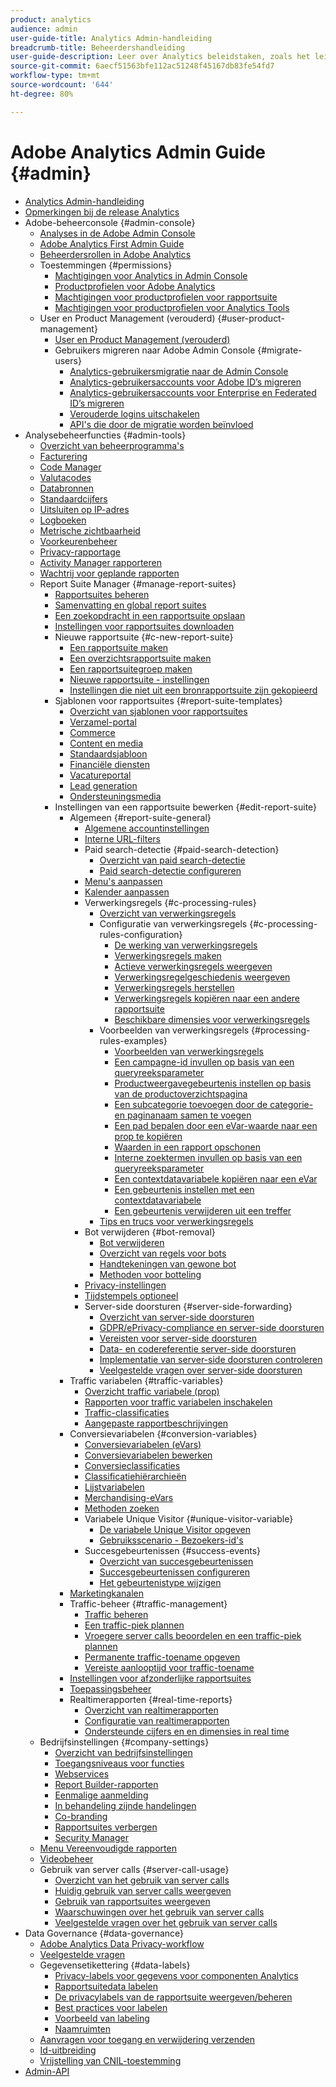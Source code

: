 ```yaml
---
product: analytics
audience: admin
user-guide-title: Analytics Admin-handleiding
breadcrumb-title: Beheerdershandleiding
user-guide-description: Leer over Analytics beleidstaken, zoals het leiden van gebruikers en producten in de Admin Console van de Experience Cloud, het vormen rapportreeksen, en meer.
source-git-commit: 6aecf51563bfe112ac51248f45167db83fe54fd7
workflow-type: tm+mt
source-wordcount: '644'
ht-degree: 80%

---
```



# Adobe Analytics Admin Guide {#admin}

+ [Analytics Admin-handleiding](home.md)
+ [Opmerkingen bij de release Analytics](https://experienceleague.adobe.com/docs/analytics/release-notes/latest.html)
+ Adobe-beheerconsole {#admin-console}
   + [Analyses in de Adobe Admin Console](admin-console/home.md)
   + [Adobe Analytics First Admin Guide](admin-console/first-admin-guide.md)
   + [Beheerdersrollen in Adobe Analytics](admin-console/admin-roles-in-analytics.md)
   + Toestemmingen {#permissions}
      + [Machtigingen voor Analytics in Admin Console](admin-console/permissions/summary-tables.md)
      + [Productprofielen voor Adobe Analytics](admin-console/permissions/product-profile.md)
      + [Machtigingen voor productprofielen voor rapportsuite](admin-console/permissions/report-suite-tools.md)
      + [Machtigingen voor productprofielen voor Analytics Tools](admin-console/permissions/analytics-tools.md)
   + User en Product Management (verouderd) {#user-product-management}
      + [User en Product Management (verouderd)](admin-console/user-management2/user-management.md)
      + Gebruikers migreren naar Adobe Admin Console {#migrate-users}
         + [Analytics-gebruikersmigratie naar de Admin Console](admin-console/user-management2/user-migration/c-migration-tool.md)
         + [Analytics-gebruikersaccounts voor Adobe ID’s migreren](admin-console/user-management2/user-migration/t-migrate-users.md)
         + [Analytics-gebruikersaccounts voor Enterprise en Federated ID’s migreren](admin-console/user-management2/user-migration/migrate-enterprise.md)
         + [Verouderde logins uitschakelen](admin-console/user-management2/user-migration/t-disable-legacy-login.md)
         + [API&#39;s die door de migratie worden beïnvloed](admin-console/user-management2/user-migration/developer.md)
+ Analysebeheerfuncties {#admin-tools}
   + [Overzicht van beheerprogramma&#39;s](admin/c-admin-tools.md)
   + [Facturering](admin/billing-admin.md)
   + [Code Manager](admin/code-manager-admin.md)
   + [Valutacodes](admin/currency.md)
   + [Databronnen](admin/data-sources.md)
   + [Standaardcijfers](admin/default-metrics.md)
   + [Uitsluiten op IP-adres](admin/exclude-ip.md)
   + [Logboeken](admin/logs.md)
   + [Metrische zichtbaarheid](admin/metric-visibility.md)
   + [Voorkeurenbeheer](admin/preferences-manager.md)
   + [Privacy-rapportage](admin/privacy-reporting.md)
   + [Activity Manager rapporteren](admin/reporting-activity.md)
   + [Wachtrij voor geplande rapporten](admin/scheduled-reports-admin.md)
   + Report Suite Manager {#manage-report-suites}
      + [Rapportsuites beheren](admin/c-manage-report-suites/report-suites-admin.md)
      + [Samenvatting en global report suites](admin/c-manage-report-suites/rollup-report-suite.md)
      + [Een zoekopdracht in een rapportsuite opslaan](admin/c-manage-report-suites/t-report-suite-saved-search.md)
      + [Instellingen voor rapportsuites downloaden](admin/c-manage-report-suites/t-download-rs-settings.md)
      + Nieuwe rapportsuite {#c-new-report-suite}
         + [Een rapportsuite maken](admin/c-manage-report-suites/c-new-report-suite/t-create-a-report-suite.md)
         + [Een overzichtsrapportsuite maken](admin/c-manage-report-suites/c-new-report-suite/t-rollups.md)
         + [Een rapportsuitegroep maken](admin/c-manage-report-suites/c-new-report-suite/t-create-rs-group.md)
         + [Nieuwe rapportsuite - instellingen](admin/c-manage-report-suites/c-new-report-suite/new-report-suite.md)
         + [Instellingen die niet uit een bronrapportsuite zijn gekopieerd](admin/c-manage-report-suites/c-new-report-suite/settings-not-copied-from-rs.md)
      + Sjablonen voor rapportsuites {#report-suite-templates}
         + [Overzicht van sjablonen voor rapportsuites](admin/c-manage-report-suites/c-report-suite-templates/report-suite-templates.md)
         + [Verzamel-portal](admin/c-manage-report-suites/c-report-suite-templates/aggregator-portal.md)
         + [Commerce](admin/c-manage-report-suites/c-report-suite-templates/commerce-admin.md)
         + [Content en media](admin/c-manage-report-suites/c-report-suite-templates/content-media.md)
         + [Standaardsjabloon](admin/c-manage-report-suites/c-report-suite-templates/default-rs-template.md)
         + [Financiële diensten](admin/c-manage-report-suites/c-report-suite-templates/financial-services.md)
         + [Vacatureportal](admin/c-manage-report-suites/c-report-suite-templates/job-portal.md)
         + [Lead generation](admin/c-manage-report-suites/c-report-suite-templates/lead-generation.md)
         + [Ondersteuningsmedia](admin/c-manage-report-suites/c-report-suite-templates/support-media.md)
      + Instellingen van een rapportsuite bewerken {#edit-report-suite}
         + Algemeen {#report-suite-general}
            + [Algemene accountinstellingen](admin/c-manage-report-suites/c-edit-report-suites/general/general-acct-settings-admin.md)
            + [Interne URL-filters](admin/c-manage-report-suites/c-edit-report-suites/general/internal-url-filter-admin.md)
            + Paid search-detectie {#paid-search-detection}
               + [Overzicht van paid search-detectie](admin/c-manage-report-suites/c-edit-report-suites/general/paid-search-detection/paid-search-detection.md)
               + [Paid search-detectie configureren](admin/c-manage-report-suites/c-edit-report-suites/general/paid-search-detection/t-paid-search-detection.md)
            + [Menu&#39;s aanpassen](admin/c-manage-report-suites/c-edit-report-suites/general/customize-menus.md)
            + [Kalender aanpassen](admin/c-manage-report-suites/c-edit-report-suites/general/custom-calendar.md)
            + Verwerkingsregels {#c-processing-rules}
               + [Overzicht van verwerkingsregels](admin/c-manage-report-suites/c-edit-report-suites/general/c-processing-rules/processing-rules.md)
               + Configuratie van verwerkingsregels {#c-processing-rules-configuration}
                  + [De werking van verwerkingsregels](admin/c-manage-report-suites/c-edit-report-suites/general/c-processing-rules/c-processing-rules-configuration/processing-rules-about.md)
                  + [Verwerkingsregels maken](admin/c-manage-report-suites/c-edit-report-suites/general/c-processing-rules/c-processing-rules-configuration/t-processing-rules.md)
                  + [Actieve verwerkingsregels weergeven](admin/c-manage-report-suites/c-edit-report-suites/general/c-processing-rules/c-processing-rules-configuration/t-processing-rules-view.md)
                  + [Verwerkingsregelgeschiedenis weergeven](admin/c-manage-report-suites/c-edit-report-suites/general/c-processing-rules/c-processing-rules-configuration/t-processing-rule-view-history.md)
                  + [Verwerkingsregels herstellen](admin/c-manage-report-suites/c-edit-report-suites/general/c-processing-rules/c-processing-rules-configuration/t-processing-rules-restore.md)
                  + [Verwerkingsregels kopiëren naar een andere rapportsuite](admin/c-manage-report-suites/c-edit-report-suites/general/c-processing-rules/c-processing-rules-configuration/t-processing-rules-copy-to-rs.md)
                  + [Beschikbare dimensies voor verwerkingsregels](admin/c-manage-report-suites/c-edit-report-suites/general/c-processing-rules/processing-rule-dimensions.md)
               + Voorbeelden van verwerkingsregels {#processing-rules-examples}
                  + [Voorbeelden van verwerkingsregels](admin/c-manage-report-suites/c-edit-report-suites/general/c-processing-rules/processing-rules-examples/processing-rules-examples.md)
                  + [Een campagne-id invullen op basis van een queryreeksparameter](admin/c-manage-report-suites/c-edit-report-suites/general/c-processing-rules/processing-rules-examples/processing-rules-populate-campaign-id.md)
                  + [Productweergavegebeurtenis instellen op basis van de productoverzichtspagina](admin/c-manage-report-suites/c-edit-report-suites/general/c-processing-rules/processing-rules-examples/setting-the-product-view-event.md)
                  + [Een subcategorie toevoegen door de categorie- en paginanaam samen te voegen](admin/c-manage-report-suites/c-edit-report-suites/general/c-processing-rules/processing-rules-examples/subcategory-concatenating.md)
                  + [Een pad bepalen door een eVar-waarde naar een prop te kopiëren](admin/c-manage-report-suites/c-edit-report-suites/general/c-processing-rules/processing-rules-examples/processing-rules-determining-path.md)
                  + [Waarden in een rapport opschonen](admin/c-manage-report-suites/c-edit-report-suites/general/c-processing-rules/processing-rules-examples/clean-up-values-in-a-report.md)
                  + [Interne zoektermen invullen op basis van een queryreeksparameter](admin/c-manage-report-suites/c-edit-report-suites/general/c-processing-rules/processing-rules-examples/processing-rules-populating-internal-search.md)
                  + [Een contextdatavariabele kopiëren naar een eVar](admin/c-manage-report-suites/c-edit-report-suites/general/c-processing-rules/processing-rules-examples/processing-rules-copy-context-data.md)
                  + [Een gebeurtenis instellen met een contextdatavariabele](admin/c-manage-report-suites/c-edit-report-suites/general/c-processing-rules/processing-rules-examples/processing-rules-copy-context-data-event.md)
                  + [Een gebeurtenis verwijderen uit een treffer](admin/c-manage-report-suites/c-edit-report-suites/general/c-processing-rules/processing-rules-examples/processing-rules-remove-event.md)
               + [Tips en trucs voor verwerkingsregels](admin/c-manage-report-suites/c-edit-report-suites/general/c-processing-rules/processing-rules-tips.md)
            + Bot verwijderen {#bot-removal}
               + [Bot verwijderen](admin/c-manage-report-suites/c-edit-report-suites/general/bot-removal/bot-removal.md)
               + [Overzicht van regels voor bots](admin/c-manage-report-suites/c-edit-report-suites/general/bot-removal/bot-rules.md)
               + [Handtekeningen van gewone bot](admin/c-manage-report-suites/c-edit-report-suites/general/bot-removal/bot-signatures.md)
               + [Methoden voor botteling](admin/c-manage-report-suites/c-edit-report-suites/general/bot-removal/bot-exclusion-methods.md)
            + [Privacy-instellingen](admin/c-manage-report-suites/c-edit-report-suites/general/privacy-settings.md)
            + [Tijdstempels optioneel](admin/c-manage-report-suites/c-edit-report-suites/general/timestamp-optional.md)
            + Server-side doorsturen {#server-side-forwarding}
               + [Overzicht van server-side doorsturen](admin/c-manage-report-suites/c-edit-report-suites/general/c-server-side-forwarding/ssf.md)
               + [GDPR/ePrivacy-compliance en server-side doorsturen](admin/c-manage-report-suites/c-edit-report-suites/general/c-server-side-forwarding/ssf-gdpr.md)
               + [Vereisten voor server-side doorsturen](admin/c-manage-report-suites/c-edit-report-suites/general/c-server-side-forwarding/ssf-requirements.md)
               + [Data- en codereferentie server-side doorsturen](admin/c-manage-report-suites/c-edit-report-suites/general/c-server-side-forwarding/ssf-reference.md)
               + [Implementatie van server-side doorsturen controleren](admin/c-manage-report-suites/c-edit-report-suites/general/c-server-side-forwarding/ssf-verify.md)
               + [Veelgestelde vragen over server-side doorsturen](admin/c-manage-report-suites/c-edit-report-suites/general/c-server-side-forwarding/ssf-faq.md)
         + Traffic variabelen {#traffic-variables}
            + [Overzicht traffic variabele (prop)](admin/c-manage-report-suites/c-edit-report-suites/c-traffic-variables/traffic-var.md)
            + [Rapporten voor traffic variabelen inschakelen](admin/c-manage-report-suites/c-edit-report-suites/c-traffic-variables/t-traffic-variable.md)
            + [Traffic-classificaties](admin/c-manage-report-suites/c-edit-report-suites/c-traffic-variables/traffic-classifications.md)
            + [Aangepaste rapportbeschrijvingen](admin/c-manage-report-suites/c-edit-report-suites/c-traffic-variables/custom-desc-admin.md)
         + Conversievariabelen {#conversion-variables}
            + [Conversievariabelen (eVars)](admin/c-manage-report-suites/c-edit-report-suites/conversion-var-admin/conversion-var-admin.md)
            + [Conversievariabelen bewerken](admin/c-manage-report-suites/c-edit-report-suites/conversion-var-admin/t-conversion-variables-admin.md)
            + [Conversieclassificaties](admin/c-manage-report-suites/c-edit-report-suites/conversion-var-admin/conversion-classifications.md)
            + [Classificatiehiërarchieën](admin/c-manage-report-suites/c-edit-report-suites/conversion-var-admin/classification-hierarchies.md)
            + [Lijstvariabelen](admin/c-manage-report-suites/c-edit-report-suites/conversion-var-admin/list-var-admin.md)
            + [Merchandising-eVars](admin/c-manage-report-suites/c-edit-report-suites/conversion-var-admin/merchandising-evars.md)
            + [Methoden zoeken](admin/c-manage-report-suites/c-edit-report-suites/conversion-var-admin/finding-methods.md)
            + Variabele Unique Visitor {#unique-visitor-variable}
               + [De variabele Unique Visitor opgeven](admin/c-manage-report-suites/c-edit-report-suites/conversion-var-admin/unique-visitor-variable-admin/t-unique-visitor-variable.md)
               + [Gebruiksscenario - Bezoekers-id&#39;s](admin/c-manage-report-suites/c-edit-report-suites/conversion-var-admin/unique-visitor-variable-admin/extract-visitorids-usecase.md)
            + Succesgebeurtenissen {#success-events}
               + [Overzicht van succesgebeurtenissen](admin/c-manage-report-suites/c-edit-report-suites/conversion-var-admin/c-success-events/success-event.md)
               + [Succesgebeurtenissen configureren](admin/c-manage-report-suites/c-edit-report-suites/conversion-var-admin/c-success-events/t-success-events.md)
               + [Het gebeurtenistype wijzigen](admin/c-manage-report-suites/c-edit-report-suites/conversion-var-admin/c-success-events/event-type.md)
         + [Marketingkanalen](admin/c-manage-report-suites/c-edit-report-suites/marketing-channels-admin.md)
         + Traffic-beheer {#traffic-management}
            + [Traffic beheren](admin/c-manage-report-suites/c-edit-report-suites/c-traffic-management/traffic-management.md)
            + [Een traffic-piek plannen](admin/c-manage-report-suites/c-edit-report-suites/c-traffic-management/t-traffic-schedule-spike.md)
            + [Vroegere server calls beoordelen en een traffic-piek plannen](admin/c-manage-report-suites/c-edit-report-suites/c-traffic-management/traffic-spike-estimate-past-server-calls.md)
            + [Permanente traffic-toename opgeven](admin/c-manage-report-suites/c-edit-report-suites/c-traffic-management/t-traffic-permanent.md)
            + [Vereiste aanlooptijd voor traffic-toename](admin/c-manage-report-suites/c-edit-report-suites/c-traffic-management/traffic-lead-time.md)
         + [Instellingen voor afzonderlijke rapportsuites](admin/c-manage-report-suites/c-edit-report-suites/individual-rs-settings.md)
         + [Toepassingsbeheer](admin/c-manage-report-suites/c-edit-report-suites/mobile-management.md)
         + Realtimerapporten {#real-time-reports}
            + [Overzicht van realtimerapporten](admin/c-manage-report-suites/c-edit-report-suites/realtime/realtime.md)
            + [Configuratie van realtimerapporten](admin/c-manage-report-suites/c-edit-report-suites/realtime/t-realtime-admin.md)
            + [Ondersteunde cijfers en en dimensies in real time](admin/c-manage-report-suites/c-edit-report-suites/realtime/realtime-metrics.md)
   + Bedrijfsinstellingen {#company-settings}
      + [Overzicht van bedrijfsinstellingen](admin/company/c-company-settings.md)
      + [Toegangsniveaus voor functies](admin/company/feature-access-levels.md)
      + [Webservices](admin/company/web-services-admin.md)
      + [Report Builder-rapporten](admin/company/report-builder-reports-admin.md)
      + [Eenmalige aanmelding](admin/company/single-signon-admin.md)
      + [In behandeling zijnde handelingen](admin/company/pending-actions-admin.md)
      + [Co-branding](admin/company/co-branding-admin.md)
      + [Rapportsuites verbergen](admin/company/c-hide-report-suites.md)
      + [Security Manager](admin/company/security-manager.md)
   + [Menu Vereenvoudigde rapporten](admin/t-simplified-menu.md)
   + [Videobeheer](admin/video-management.md)
   + Gebruik van server calls {#server-call-usage}
      + [Overzicht van het gebruik van server calls](admin/c-server-call-usage/overage-overview.md)
      + [Huidig gebruik van server calls weergeven](admin/c-server-call-usage/server-call-usage-dashboard.md)
      + [Gebruik van rapportsuites weergeven](admin/c-server-call-usage/report-suite-usage.md)
      + [Waarschuwingen over het gebruik van server calls](admin/c-server-call-usage/scu-alerts.md)
      + [Veelgestelde vragen over het gebruik van server calls](admin/c-server-call-usage/overage-faq.md)
+ Data Governance {#data-governance}
   + [Adobe Analytics Data Privacy-workflow](c-data-governance/an-gdpr-workflow.md)
   + [Veelgestelde vragen](c-data-governance/gdpr-faq.md)
   + Gegevensetikettering {#data-labels}
      + [Privacy-labels voor gegevens voor componenten Analytics](c-data-governance/data-labeling/gdpr-labels.md)
      + [Rapportsuitedata labelen](c-data-governance/data-labeling/gdpr-setup-reportsuite.md)
      + [De privacylabels van de rapportsuite weergeven/beheren](c-data-governance/data-labeling/gdpr-view-settings.md)
      + [Best practices voor labelen](c-data-governance/data-labeling/gdpr-analytics-ids.md)
      + [Voorbeeld van labeling](c-data-governance/data-labeling/gdpr-labeling-example.md)
      + [Naamruimten](c-data-governance/data-labeling/gdpr-namespaces.md)
   + [Aanvragen voor toegang en verwijdering verzenden](c-data-governance/gdpr-submit-access-delete.md)
   + [Id-uitbreiding](c-data-governance/gdpr-id-expansion.md)
   + [Vrijstelling van CNIL-toestemming](c-data-governance/cnil-consent-exemption.md)
+ [Admin-API](c-admin-api/c-admin-api.md)
